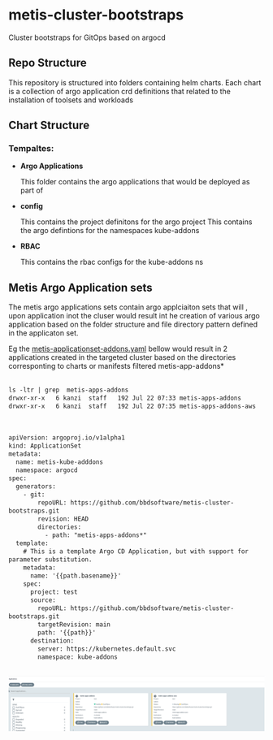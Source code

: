 # metis-cluster-bootstraps
Cluster bootstraps for GitOps based on argocd

## Repo Structure

This repository is structured into folders containing helm charts.
Each chart is a collection of argo application crd definitions that related to the installation of toolsets and workloads

## Chart Structure

### **Tempaltes:**

- **Argo Applications**
  
  This folder contains the argo applications that would be deployed as part of
- **config**
  
  This contains the project definitons  for the argo project
  This  contains the argo defintions for the namespaces kube-addons

- **RBAC**
  
  This contains the rbac configs for the kube-addons ns

## Metis Argo Application sets

The metis argo applications sets contain argo applciaiton sets that will , upon application inot the cluser would result int he creation of various
argo application based on the folder structure and file directory pattern defined in the applicaton set.

Eg the [metis-applicationset-addons.yaml](../metis-argo-applicationsets/metis-applicationset-addons.yaml) bellow would result in 2 applications created in the targeted cluster based on the directories corresponting to charts or manifests
filtered   metis-app-addons*



```

ls -ltr | grep  metis-apps-addons
drwxr-xr-x   6 kanzi  staff   192 Jul 22 07:33 metis-apps-addons
drwxr-xr-x   6 kanzi  staff   192 Jul 22 07:35 metis-apps-addons-aws

```

```


apiVersion: argoproj.io/v1alpha1
kind: ApplicationSet
metadata:
  name: metis-kube-adddons
  namespace: argocd
spec:
  generators:
    - git:
        repoURL: https://github.com/bbdsoftware/metis-cluster-bootstraps.git
        revision: HEAD
        directories:
          - path: "metis-apps-addons*"
  template:
    # This is a template Argo CD Application, but with support for parameter substitution.
    metadata:
      name: '{{path.basename}}'
    spec:
      project: test
      source:
        repoURL: https://github.com/bbdsoftware/metis-cluster-bootstraps.git
        targetRevision: main
        path: '{{path}}'
      destination:
        server: https://kubernetes.default.svc
        namespace: kube-addons


```

![Drag Racing](argoappsets.png)